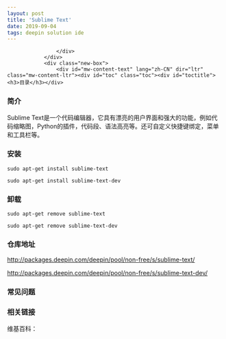 ```yaml
---
layout: post
title: 'Sublime Text'
date: 2019-09-04
tags: deepin solution ide
---
```


<section>
                <div class="before">
                    <div class="other">

                    </div>
                </div>
                <div class="new-box">
                    <div id="mw-content-text" lang="zh-CN" dir="ltr" class="mw-content-ltr"><div id="toc" class="toc"><div id="toctitle"><h3>目录</h3></div>

</div>

<h3><span class="mw-headline" id=".E7.AE.80.E4.BB.8B">简介</span></h3>
<p>Sublime Text是一个代码编辑器，它具有漂亮的用户界面和强大的功能，例如代码缩略图，Python的插件，代码段、语法高亮等。还可自定义快捷键绑定，菜单和工具栏等。</p>
<h3><span class="mw-headline" id=".E5.AE.89.E8.A3.85">安装</span></h3>
<p><code>sudo apt-get install sublime-text</code></p>
<p><code>sudo apt-get install sublime-text-dev</code></p>
<h3><span class="mw-headline" id=".E5.8D.B8.E8.BD.BD">卸载</span></h3>
<p><code>sudo apt-get remove sublime-text</code></p>
<p><code>sudo apt-get remove sublime-text-dev</code></p>
<h3><span class="mw-headline" id=".E4.BB.93.E5.BA.93.E5.9C.B0.E5.9D.80">仓库地址</span></h3>
<p><a rel="nofollow" class="external text" href="http://packages.deepin.com/deepin/pool/non-free/s/sublime-text/"></a><a href="http://packages.deepin.com/deepin/pool/non-free/s/sublime-text/">http://packages.deepin.com/deepin/pool/non-free/s/sublime-text/</a><a rel="nofollow" class="external text" href="http://packages.deepin.com/deepin/pool/non-free/s/sublime-text/"></a></p>
<p><a rel="nofollow" class="external text" href="http://packages.deepin.com/deepin/pool/non-free/s/sublime-text-dev/"></a><a href="http://packages.deepin.com/deepin/pool/non-free/s/sublime-text-dev/">http://packages.deepin.com/deepin/pool/non-free/s/sublime-text-dev/</a><a rel="nofollow" class="external text" href="http://packages.deepin.com/deepin/pool/non-free/s/sublime-text-dev/"></a></p>
<h3><span class="mw-headline" id=".E5.B8.B8.E8.A7.81.E9.97.AE.E9.A2.98">常见问题</span></h3>
<h3><span class="mw-headline" id=".E7.9B.B8.E5.85.B3.E9.93.BE.E6.8E.A5">相关链接</span></h3>
<p>维基百科：</p>

<!-- 
NewPP limit report
Cached time: 20190904002539
Cache expiry: 86400
Dynamic content: false
CPU time usage: 0.004 seconds
Real time usage: 0.002 seconds
Preprocessor visited node count: 1/1000000
Preprocessor generated node count: 4/1000000
Post‐expand include size: 0/2097152 bytes
Template argument size: 0/2097152 bytes
Highest expansion depth: 1/40
Expensive parser function count: 0/100
-->

<!-- 
Transclusion expansion time report (%,ms,calls,template)
100.00%    0.000      1 - -total
-->

<!-- Saved in parser cache with key mediawiki:pcache:idhash:225-0!*!*!!zh-cn!*!* and timestamp 20190904002539 and revision id 429
 -->
</div>                </div>
            </section>
